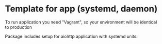 # Template for app (systemd, daemon)

To run application you need "Vagrant", so your environment will be identical to production

Package includes setup for aiohttp application with systemd units.
